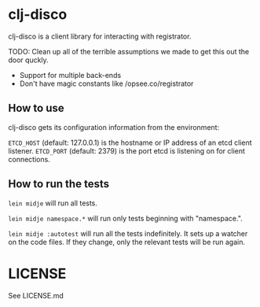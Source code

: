 # clj-disco

clj-disco is a client library for interacting with registrator.

TODO:
Clean up all of the terrible assumptions we made to get this out the door quckly.
- Support for multiple back-ends
- Don't have magic constants like /opsee.co/registrator

## How to use

clj-disco gets its configuration information from the environment:

`ETCD_HOST` (default: 127.0.0.1) is the hostname or IP address of an etcd client listener.
`ETCD_PORT` (default: 2379) is the port etcd is listening on for client connections.

## How to run the tests

`lein midje` will run all tests.

`lein midje namespace.*` will run only tests beginning with "namespace.".

`lein midje :autotest` will run all the tests indefinitely. It sets up a
watcher on the code files. If they change, only the relevant tests will be
run again.

# LICENSE

See LICENSE.md
